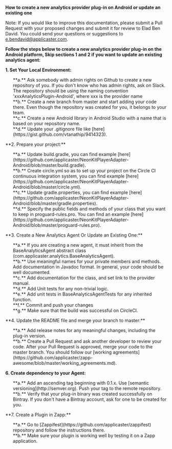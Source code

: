 **How to create a new analytics provider plug-in on Android or update an existing one**

Note: If you would like to improve this documentation, please submit a Pull Request with your proposed changes and submit it for review to Elad Ben David. You could send your questions or suggestions to e.bendavid@applicaster.com.

**Follow the steps below to create a new analytics provider plug-in on the Android platform, Skip sections 1 and 2 if you want to update an existing analytics agent:**

**1. Set Your Local Environment:**<br />
  <ol>
    **a.** Ask somebody with admin rights on Github to create a new repository of you. If you don't know who has admin rights, ask on Slack. The repository should be using the naming convention 'xxxAnalyticsPlugin-Android', where xxx is the provider name<br/>
    **b.** Create a new branch from master and start adding your code there. Even though the repository was created for you, it belongs to your team.<br />
    **c.** Create a new Android library in Android Studio with a name that is based on your repository name.<br />
    **d.** Update your .gitignore file like [here](https://gist.github.com/vtanathip/9414323).<br />
  </ol>
**2. Prepare your project:**<br />
 <ol>
    **a.** Update build.gradle, you can find example [here](https://github.com/applicaster/NeonKitPlayerAdapter-Android/blob/master/build.gradle).<br />
    **b.** Create circle.yml so as to set up your project on the Circle CI continuous integration system, you can find example [here](https://github.com/applicaster/NeonKitPlayerAdapter-Android/blob/master/circle.yml).<br />
    **c.** Update gradle.properties, you can find example [here](https://github.com/applicaster/NeonKitPlayerAdapter-Android/blob/master/gradle.properties).<br />
    **d.** Specify the public fields and methods of your class that you want to keep in proguard-rules.pro. You can find an example  [here](https://github.com/applicaster/NeonKitPlayerAdapter-Android/blob/master/proguard-rules.pro).<br />
  </ol>
**3. Create a New Analytics Agent Or Update an Existing One:**<br />
  <ol>
      **a.** If you are creating a new agent, it must inherit from the BaseAnalyticsAgent abstract class (com.applicaster.analytics.BaseAnalyticsAgent).<br />
    **b.** Use meaningful names for your private members and methods. Add documentation in Javadoc format. In general, your code should be well documented.<br />
    **c.** Add documentation for the class, and set link to the provider manual.<br />
    **d.** Add Unit tests for any non-trivial logic.<br />
    **e.** Add unit tests in BaseAnalyticsAgentTests for any inherited function.<br />
    **f.** Commit and push your changes<br />
    **g.** Make sure that the build was successful on CircleCI.<br />
  </ol>
  **4. Update the README file and merge your branch to master:**<br />
   <ol>
    **a.** Add release notes for any meaningful changes, including the plug-in version.<br />
    **b.** Create a Pull Request and ask another developer to review your code. After your Pull Request is approved, merge your code to the master branch. You should follow our [working agreements](https://github.com/applicaster/zapp-awesome/blob/master/working_agreements.md).<br />
  </ol>
    
**6. Create dependency to your Agent:**<br />
  <ol>
  **a.** Add an ascending tag beginning with 0.1.x. Use [semantic versioning](http://semver.org). Push your tag to the remote repository. <br />
  **b.** Verify that your plug-in binary was created successfully on Bintray. If you don't have a Bintray account, ask for one to be created for you.<br />
 </ol>
**7. Create a Plugin in Zapp:**<br />
  <ol>
  **a.** Go to [Zappifest](https://github.com/applicaster/zappifest) repository and follow the instructions there.<br />
  **b.** Make sure your plugin is working well by testing it on a Zapp application.<br />
</ol>

